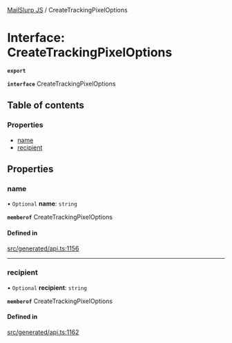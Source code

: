 [MailSlurp JS](../README.md) / CreateTrackingPixelOptions

# Interface: CreateTrackingPixelOptions

**`export`**

**`interface`** CreateTrackingPixelOptions

## Table of contents

### Properties

- [name](CreateTrackingPixelOptions.md#name)
- [recipient](CreateTrackingPixelOptions.md#recipient)

## Properties

### name

• `Optional` **name**: `string`

**`memberof`** CreateTrackingPixelOptions

#### Defined in

[src/generated/api.ts:1156](https://github.com/mailslurp/mailslurp-client/blob/113e801/src/generated/api.ts#L1156)

___

### recipient

• `Optional` **recipient**: `string`

**`memberof`** CreateTrackingPixelOptions

#### Defined in

[src/generated/api.ts:1162](https://github.com/mailslurp/mailslurp-client/blob/113e801/src/generated/api.ts#L1162)
